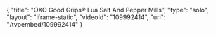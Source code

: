 {
    "title": "OXO Good Grips&reg; Lua Salt And Pepper Mills",
    "type": "solo",
    "layout": "iframe-static",
    "videoId": "109992414",
    "url": "\/tvpembed\/109992414"
}